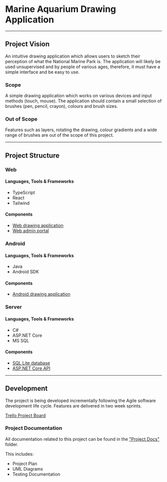 # Marine Aquarium Drawing Application

---

## Project Vision 

An intuitive drawing application which allows users to sketch their perception of what the National Marine Park is. The application will likely be used unsupervised and by people of various ages, therefore, it must have a simple interface and be easy to use.

### Scope 

A simple drawing application which works on various devices and input methods (touch, mouse). The application should contain a small selection of brushes (pen, pencil, crayon), colours and brush sizes. 

### Out of Scope 

Features such as layers, rotating the drawing, colour gradients and a wide range of brushes are out of the scope of this project.

---

## Project Structure

### Web

#### Languages, Tools & Frameworks

- TypeScript
- React
- Tailwind

#### Components

- [Web drawing application](/Source%20Code/Web/)
- [Web admin portal](/Source%20Code/Web/)

### Android

#### Languages, Tools & Frameworks

- Java
- Android SDK

#### Components

- [Android drawing application](/Source%20Code/Android/)

### Server

#### Languages, Tools & Frameworks

- C#
- ASP.NET Core
- MS SQL

#### Components

- [SQL Lite database](/Source%20Code/SQL/)
- [ASP.NET Core API](/Source%20Code/API/)

---

## Development

The project is being developed incrementally following the Agile software development life cycle. Features are delivered in two week sprints.


[Trello Project Board](https://trello.com/b/fvRdA3Hu/group-project-plan)

### Project Documentation

All documentation related to this project can be found in the ["Project Docs"](/Project%20Docs/) folder.

This includes:

- Project Plan
- UML Diagrams
- Testing Documentation
